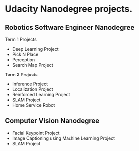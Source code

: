 # Udacity Nanodegree projects.  

## Robotics Software Engineer Nanodegree

Term 1 Projects
* Deep Learning Project
* Pick N Place
* Perception
* Search Map Project

Term 2 Projects
* Inference Project
* Localization Project
* Reinforced Learning Project
* SLAM Project
* Home Service Robot

## Computer Vision Nanodegree
* Facial Keypoint Project
* Image Captioning using Machine Learning Project
* SLAM Project

